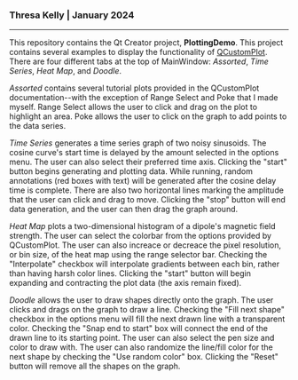 ### Thresa Kelly | January 2024

---

This repository contains the Qt Creator project, **PlottingDemo**. This project contains several examples to display the functionality of [QCustomPlot](https://www.qcustomplot.com/). There are four different tabs at the top of MainWindow: *Assorted*, *Time Series*, *Heat Map*, and *Doodle*. 

*Assorted* contains several tutorial plots provided in the QCustomPlot documentation--with the exception of Range Select and Poke that I made myself. Range Select allows the user to click and drag on the plot to highlight an area. Poke allows the user to click on the graph to add points to the data series. 

*Time Series* generates a time series graph of two noisy sinusoids. The cosine curve's start time is delayed by the amount selected in the options menu. The user can also select their preferred time axis. Clicking the "start" button begins generating and plotting data. While running, random annotations (red boxes with text) will be generated after the cosine delay time is complete. There are also two horizontal lines marking the amplitude that the user can click and drag to move. Clicking the "stop" button will end data generation, and the user can then drag the graph around. 

*Heat Map* plots a two-dimensional histogram of a dipole's magnetic field strength. The user can select the colorbar from the options provided by QCustomPlot. The user can also increace or decreace the pixel resolution, or bin size, of the heat map using the range selector bar. Checking the "Interpolate" checkbox will interpolate gradients between each bin, rather than having harsh color lines. Clicking the "start" button will begin expanding and contracting the plot data (the axis remain fixed). 

*Doodle* allows the user to draw shapes directly onto the graph. The user clicks and drags on the graph to draw a line. Checking the "Fill next shape" checkbox in the options menu will fill the next drawn line with a transparent color. Checking the "Snap end to start" box will connect the end of the drawn line to its starting point. The user can also select the pen size and color to draw with. The user can also randomize the line/fill color for the next shape by checking the "Use random color" box. Clicking the "Reset" button will remove all the shapes on the graph.